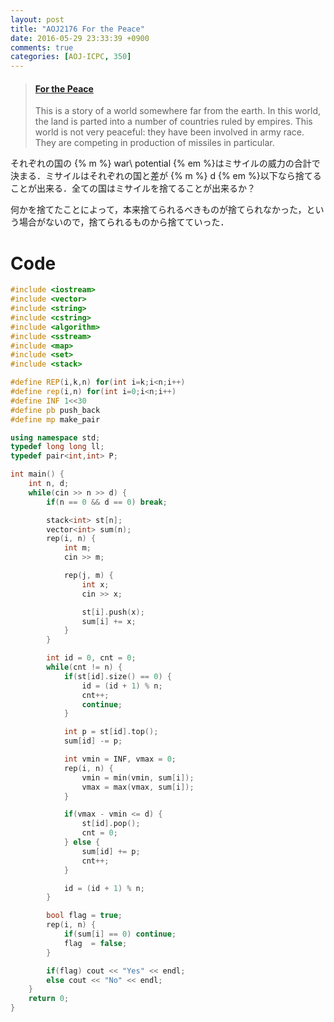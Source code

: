 ```yaml
---
layout: post
title: "AOJ2176 For the Peace"
date: 2016-05-29 23:33:39 +0900
comments: true
categories: [AOJ-ICPC, 350]
---
```


<blockquote class="embedly-card" data-card-key="39deea93f79745829254c0652225a544" data-card-controls="0" data-card-branding="0" data-card-type="article-full"><h4><a href="http://judge.u-aizu.ac.jp/onlinejudge/description.jsp?id=2176">For the Peace</a></h4><p>This is a story of a world somewhere far from the earth. In this world, the land is parted into a number of countries ruled by empires. This world is not very peaceful: they have been involved in army race. They are competing in production of missiles in particular.</p></blockquote>
<script async src="//cdn.embedly.com/widgets/platform.js" charset="UTF-8"></script>

<!-- more -->

それぞれの国の {% m %} war\ potential {% em %}はミサイルの威力の合計で決まる．ミサイルはそれぞれの国と差が {% m %} d {% em %}以下なら捨てることが出来る．全ての国はミサイルを捨てることが出来るか？  
  
何かを捨てたことによって，本来捨てられるべきものが捨てられなかった，という場合がないので，捨てられるものから捨てていった．


# Code

```cpp
#include <iostream>
#include <vector>
#include <string>
#include <cstring>
#include <algorithm>
#include <sstream>
#include <map>
#include <set>
#include <stack>

#define REP(i,k,n) for(int i=k;i<n;i++)
#define rep(i,n) for(int i=0;i<n;i++)
#define INF 1<<30
#define pb push_back
#define mp make_pair

using namespace std;
typedef long long ll;
typedef pair<int,int> P;

int main() {
	int n, d;
	while(cin >> n >> d) {
		if(n == 0 && d == 0) break;

		stack<int> st[n];
		vector<int> sum(n);
		rep(i, n) {
			int m;
			cin >> m;

			rep(j, m) {
				int x;
				cin >> x;

				st[i].push(x);
				sum[i] += x;
			}
		}

		int id = 0, cnt = 0;
		while(cnt != n) {
			if(st[id].size() == 0) {
				id = (id + 1) % n;
				cnt++;
				continue;
			}

			int p = st[id].top();
			sum[id] -= p;

			int vmin = INF, vmax = 0;
			rep(i, n) {
				vmin = min(vmin, sum[i]);
				vmax = max(vmax, sum[i]);
			}

			if(vmax - vmin <= d) {
				st[id].pop();
				cnt = 0;
			} else {
				sum[id] += p;
				cnt++;
			}

			id = (id + 1) % n;
		}

		bool flag = true;
		rep(i, n) {
			if(sum[i] == 0) continue;
			flag  = false;
		}

		if(flag) cout << "Yes" << endl;
		else cout << "No" << endl;
	}
	return 0;
}
```
